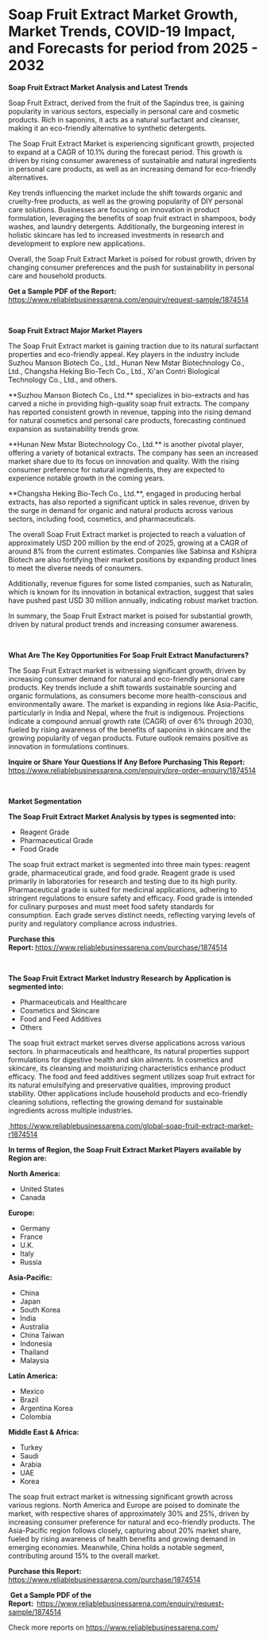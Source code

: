 <p><h1>Soap Fruit Extract Market Growth, Market Trends, COVID-19 Impact, and Forecasts for period from 2025 - 2032</h1></p><p><strong>Soap Fruit Extract Market Analysis and Latest Trends</strong></p>
<p><p>Soap Fruit Extract, derived from the fruit of the Sapindus tree, is gaining popularity in various sectors, especially in personal care and cosmetic products. Rich in saponins, it acts as a natural surfactant and cleanser, making it an eco-friendly alternative to synthetic detergents.</p><p>The Soap Fruit Extract Market is experiencing significant growth, projected to expand at a CAGR of 10.1% during the forecast period. This growth is driven by rising consumer awareness of sustainable and natural ingredients in personal care products, as well as an increasing demand for eco-friendly alternatives. </p><p>Key trends influencing the market include the shift towards organic and cruelty-free products, as well as the growing popularity of DIY personal care solutions. Businesses are focusing on innovation in product formulation, leveraging the benefits of soap fruit extract in shampoos, body washes, and laundry detergents. Additionally, the burgeoning interest in holistic skincare has led to increased investments in research and development to explore new applications. </p><p>Overall, the Soap Fruit Extract Market is poised for robust growth, driven by changing consumer preferences and the push for sustainability in personal care and household products.</p></p>
<p><strong>Get a Sample PDF of the Report:&nbsp;</strong> <a href="https://www.reliablebusinessarena.com/enquiry/request-sample/1874514?utm_campaign=2630&utm_medium=2&utm_source=Github&utm_content=ia&utm_term=03042025&utm_id=soap-fruit-extract">https://www.reliablebusinessarena.com/enquiry/request-sample/1874514</a></p>
<p>&nbsp;</p>
<p><strong>Soap Fruit Extract Major Market Players</strong></p>
<p><p>The Soap Fruit Extract market is gaining traction due to its natural surfactant properties and eco-friendly appeal. Key players in the industry include Suzhou Manson Biotech Co., Ltd., Hunan New Mstar Biotechnology Co., Ltd., Changsha Heking Bio-Tech Co., Ltd., Xi'an Contri Biological Technology Co., Ltd., and others.</p><p>**Suzhou Manson Biotech Co., Ltd.** specializes in bio-extracts and has carved a niche in providing high-quality soap fruit extracts. The company has reported consistent growth in revenue, tapping into the rising demand for natural cosmetics and personal care products, forecasting continued expansion as sustainability trends grow.</p><p>**Hunan New Mstar Biotechnology Co., Ltd.** is another pivotal player, offering a variety of botanical extracts. The company has seen an increased market share due to its focus on innovation and quality. With the rising consumer preference for natural ingredients, they are expected to experience notable growth in the coming years.</p><p>**Changsha Heking Bio-Tech Co., Ltd.**, engaged in producing herbal extracts, has also reported a significant uptick in sales revenue, driven by the surge in demand for organic and natural products across various sectors, including food, cosmetics, and pharmaceuticals.</p><p>The overall Soap Fruit Extract market is projected to reach a valuation of approximately USD 200 million by the end of 2025, growing at a CAGR of around 8% from the current estimates. Companies like Sabinsa and Kshipra Biotech are also fortifying their market positions by expanding product lines to meet the diverse needs of consumers.</p><p>Additionally, revenue figures for some listed companies, such as Naturalin, which is known for its innovation in botanical extraction, suggest that sales have pushed past USD 30 million annually, indicating robust market traction.</p><p>In summary, the Soap Fruit Extract market is poised for substantial growth, driven by natural product trends and increasing consumer awareness.</p></p>
<p>&nbsp;</p>
<p><strong>What Are The Key Opportunities For Soap Fruit Extract Manufacturers?</strong></p>
<p><p>The Soap Fruit Extract market is witnessing significant growth, driven by increasing consumer demand for natural and eco-friendly personal care products. Key trends include a shift towards sustainable sourcing and organic formulations, as consumers become more health-conscious and environmentally aware. The market is expanding in regions like Asia-Pacific, particularly in India and Nepal, where the fruit is indigenous. Projections indicate a compound annual growth rate (CAGR) of over 6% through 2030, fueled by rising awareness of the benefits of saponins in skincare and the growing popularity of vegan products. Future outlook remains positive as innovation in formulations continues.</p></p>
<p><strong>Inquire or Share Your Questions If Any Before Purchasing This Report:</strong> <a href="https://www.reliablebusinessarena.com/enquiry/pre-order-enquiry/1874514?utm_campaign=2630&utm_medium=2&utm_source=Github&utm_content=ia&utm_term=03042025&utm_id=soap-fruit-extract">https://www.reliablebusinessarena.com/enquiry/pre-order-enquiry/1874514</a></p>
<p>&nbsp;</p>
<p><strong>Market Segmentation</strong></p>
<p><strong>The Soap Fruit Extract Market Analysis by types is segmented into:</strong></p>
<p><ul><li>Reagent Grade</li><li>Pharmaceutical Grade</li><li>Food Grade</li></ul></p>
<p><p>The soap fruit extract market is segmented into three main types: reagent grade, pharmaceutical grade, and food grade. Reagent grade is used primarily in laboratories for research and testing due to its high purity. Pharmaceutical grade is suited for medicinal applications, adhering to stringent regulations to ensure safety and efficacy. Food grade is intended for culinary purposes and must meet food safety standards for consumption. Each grade serves distinct needs, reflecting varying levels of purity and regulatory compliance across industries.</p></p>
<p><strong>Purchase this Report:&nbsp;</strong><a href="https://www.reliablebusinessarena.com/purchase/1874514?utm_campaign=2630&utm_medium=2&utm_source=Github&utm_content=ia&utm_term=03042025&utm_id=soap-fruit-extract">https://www.reliablebusinessarena.com/purchase/1874514</a></p>
<p>&nbsp;</p>
<p><strong>The Soap Fruit Extract Market Industry Research by Application is segmented into:</strong></p>
<p><ul><li>Pharmaceuticals and Healthcare</li><li>Cosmetics and Skincare</li><li>Food and Feed Additives</li><li>Others</li></ul></p>
<p><p>The soap fruit extract market serves diverse applications across various sectors. In pharmaceuticals and healthcare, its natural properties support formulations for digestive health and skin ailments. In cosmetics and skincare, its cleansing and moisturizing characteristics enhance product efficacy. The food and feed additives segment utilizes soap fruit extract for its natural emulsifying and preservative qualities, improving product stability. Other applications include household products and eco-friendly cleaning solutions, reflecting the growing demand for sustainable ingredients across multiple industries.</p></p>
<p><a href="https://www.reliablebusinessarena.com/global-soap-fruit-extract-market-r1874514?utm_campaign=2630&utm_medium=2&utm_source=Github&utm_content=ia&utm_term=03042025&utm_id=soap-fruit-extract">&nbsp;https://www.reliablebusinessarena.com/global-soap-fruit-extract-market-r1874514</a></p>
<p><strong>In terms of Region, the Soap Fruit Extract Market Players available by Region are:</strong></p>
<p>
    <p> <strong> North America: </strong>
        <ul>
            <li>United States</li>
            <li>Canada</li>
        </ul>
        </p> 
    <p> <strong> Europe: </strong>
        <ul>
            <li>Germany</li>
            <li>France</li>
            <li>U.K.</li>
            <li>Italy</li>
            <li>Russia</li>
        </ul>
        </p> 
    <p> <strong> Asia-Pacific: </strong>
        <ul>
            <li>China</li>
            <li>Japan</li>
            <li>South Korea</li>
            <li>India</li>
            <li>Australia</li>
            <li>China Taiwan</li>
            <li>Indonesia</li>
            <li>Thailand</li>
            <li>Malaysia</li>
        </ul>
        </p> 
    <p> <strong> Latin America: </strong>
        <ul>
            <li>Mexico</li>
            <li>Brazil</li>
            <li>Argentina Korea</li>
            <li>Colombia</li>
        </ul>
        </p> 
    <p> <strong> Middle East & Africa: </strong>
        <ul>
            <li>Turkey</li>
            <li>Saudi</li>
            <li>Arabia</li>
            <li>UAE</li>
            <li>Korea</li>
        </ul>
    </p>
    </p>
<p><p>The soap fruit extract market is witnessing significant growth across various regions. North America and Europe are poised to dominate the market, with respective shares of approximately 30% and 25%, driven by increasing consumer preference for natural and eco-friendly products. The Asia-Pacific region follows closely, capturing about 20% market share, fueled by rising awareness of health benefits and growing demand in emerging economies. Meanwhile, China holds a notable segment, contributing around 15% to the overall market.</p></p>
<p><strong>Purchase this Report: </strong><a href="https://www.reliablebusinessarena.com/purchase/1874514?utm_campaign=2630&utm_medium=2&utm_source=Github&utm_content=ia&utm_term=03042025&utm_id=soap-fruit-extract">https://www.reliablebusinessarena.com/purchase/1874514</a></p>
<p>&nbsp;<strong>Get a Sample PDF of the Report:&nbsp;&nbsp;</strong><a href="https://www.reliablebusinessarena.com/enquiry/request-sample/1874514?utm_campaign=2630&utm_medium=2&utm_source=Github&utm_content=ia&utm_term=03042025&utm_id=soap-fruit-extract">https://www.reliablebusinessarena.com/enquiry/request-sample/1874514</a></p>
<p><strong></strong></p>
<p>Check more reports on <a href="https://www.reliablebusinessarena.com/?utm_campaign=2630&utm_medium=2&utm_source=Github&utm_content=ia&utm_term=03042025&utm_id=soap-fruit-extract">https://www.reliablebusinessarena.com/</a></p>